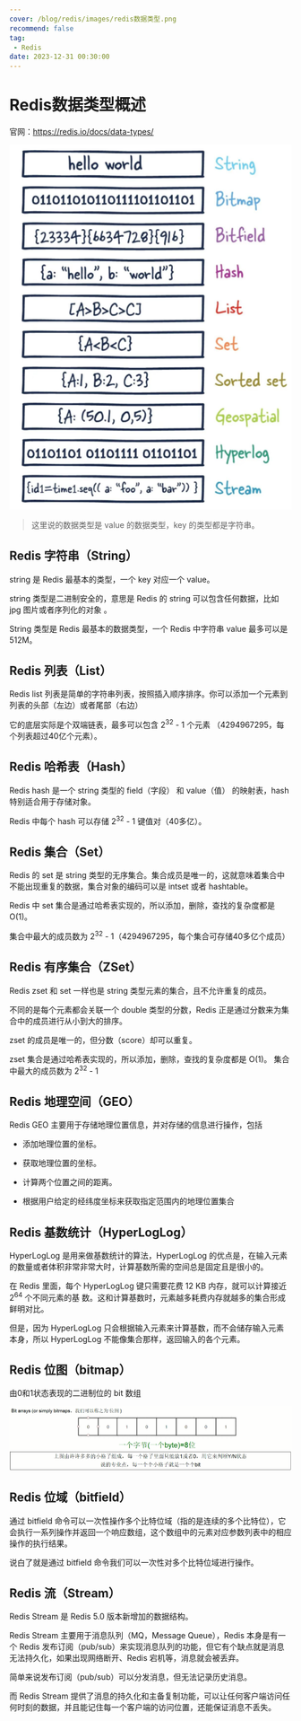 ```yaml
---
cover: /blog/redis/images/redis数据类型.png
recommend: false
tag:
 - Redis
date: 2023-12-31 00:30:00
---
```

# Redis数据类型概述

官网：https://redis.io/docs/data-types/

![Redis数据类型](.\images\redis数据类型.png)

> 这里说的数据类型是 value 的数据类型，key 的类型都是字符串。

## Redis 字符串（String）

string 是 Redis 最基本的类型，一个 key 对应一个 value。

string 类型是二进制安全的，意思是 Redis 的 string 可以包含任何数据，比如 jpg 图片或者序列化的对象 。

String 类型是 Redis 最基本的数据类型，一个 Redis 中字符串 value 最多可以是512M。

## Redis 列表（List）

Redis list 列表是简单的字符串列表，按照插入顺序排序。你可以添加一个元素到列表的头部（左边）或者尾部（右边）

它的底层实际是个双端链表，最多可以包含 2<sup>32</sup> - 1 个元素 （4294967295，每个列表超过40亿个元素）。

## Redis 哈希表（Hash）

Redis hash 是一个 string 类型的 field（字段） 和 value（值） 的映射表，hash 特别适合用于存储对象。

Redis 中每个 hash 可以存储 2<sup>32</sup> - 1 键值对（40多亿）。

## Redis 集合（Set）

Redis 的 set 是 string 类型的无序集合。集合成员是唯一的，这就意味着集合中不能出现重复的数据，集合对象的编码可以是 intset 或者 hashtable。

Redis 中 set 集合是通过哈希表实现的，所以添加，删除，查找的复杂度都是 O(1)。

集合中最大的成员数为 2<sup>32</sup> - 1（4294967295，每个集合可存储40多亿个成员）

## Redis 有序集合（ZSet）

Redis zset 和 set 一样也是 string 类型元素的集合，且不允许重复的成员。

不同的是每个元素都会关联一个 double 类型的分数，Redis 正是通过分数来为集合中的成员进行从小到大的排序。

zset 的成员是唯一的，但分数（score）却可以重复。

zset 集合是通过哈希表实现的，所以添加，删除，查找的复杂度都是 O(1)。 集合中最大的成员数为 2<sup>32</sup> - 1

## Redis 地理空间（GEO）

Redis GEO 主要用于存储地理位置信息，并对存储的信息进行操作，包括

- 添加地理位置的坐标。
- 获取地理位置的坐标。
- 计算两个位置之间的距离。

- 根据用户给定的经纬度坐标来获取指定范围内的地理位置集合

## Redis 基数统计（HyperLogLog）

HyperLogLog 是用来做基数统计的算法，HyperLogLog 的优点是，在输入元素的数量或者体积非常非常大时，计算基数所需的空间总是固定且是很小的。

在 Redis 里面，每个 HyperLogLog 键只需要花费 12 KB 内存，就可以计算接近 2<sup>64</sup> 个不同元素的基 数。这和计算基数时，元素越多耗费内存就越多的集合形成鲜明对比。

但是，因为 HyperLogLog 只会根据输入元素来计算基数，而不会储存输入元素本身，所以 HyperLogLog 不能像集合那样，返回输入的各个元素。

## Redis 位图（bitmap）

由0和1状态表现的二进制位的 bit 数组

![bitmap位图](.\images\bitmap位图.png)

## Redis 位域（bitfield）

通过 bitfield 命令可以一次性操作多个比特位域（指的是连续的多个比特位），它会执行一系列操作并返回一个响应数组，这个数组中的元素对应参数列表中的相应操作的执行结果。

说白了就是通过 bitfield 命令我们可以一次性对多个比特位域进行操作。

## Redis 流（Stream）

Redis Stream 是 Redis 5.0 版本新增加的数据结构。

Redis Stream 主要用于消息队列（MQ，Message Queue），Redis 本身是有一个 Redis 发布订阅（pub/sub）来实现消息队列的功能，但它有个缺点就是消息无法持久化，如果出现网络断开、Redis 宕机等，消息就会被丢弃。

简单来说发布订阅（pub/sub）可以分发消息，但无法记录历史消息。

而 Redis Stream 提供了消息的持久化和主备复制功能，可以让任何客户端访问任何时刻的数据，并且能记住每一个客户端的访问位置，还能保证消息不丢失。

